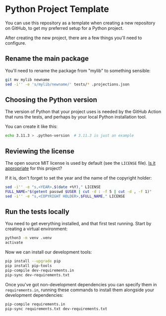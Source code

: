 Python Project Template
=======================

You can use this repository as a template when creating a new repository on GitHub, to get my preferred setup for a Python project.

After creating the new project, there are a few things you'll need to configure.

## Rename the main package

You'll need to rename the package from "mylib" to something sensible:

```sh
git mv mylib newname
sed -i'' -e 's/mylib/newname/' tests/* .projections.json
```

## Choosing the Python version

The version of Python that your project uses is needed by the GitHub Action that runs the tests, and perhaps by your local Python installation tool.

You can create it like this:

```sh
echo 3.11.3 > .python-version  # 3.11.3 is just an example
```

## Reviewing the license

The open source MIT license is used by default (see the `LICENSE` file).
[Is it appropriate](https://choosealicense.com/) for this project?

If it is, don't forget to set the year and the name of the copyright holder:

```sh
sed -i'' -e "s,<YEAR>,$(date +%Y)," LICENSE
FULL_NAME="$(getent passwd $USER | cut -d : -f 5 | cut -d , -f 1)"
sed -i'' -e "s,<COPYRIGHT HOLDER>,$FULL_NAME," LICENSE
```

## Run the tests locally

You need to get everything installed, and that first test running. Start by creating a virtual environment:

```sh
python3 -m venv .venv
activate
```

Now we can install our development tools:

```sh
pip install --upgrade pip
pip install pip-tools
pip-compile dev-requirements.in
pip-sync dev-requirements.txt
```

Once you've got non-development dependencies you can specify them in `requirements.in`, running these commands to install them alongside your development dependencies:

```sh
pip-compile requirements.in
pip-sync requirements.txt dev-requirements.txt
```
